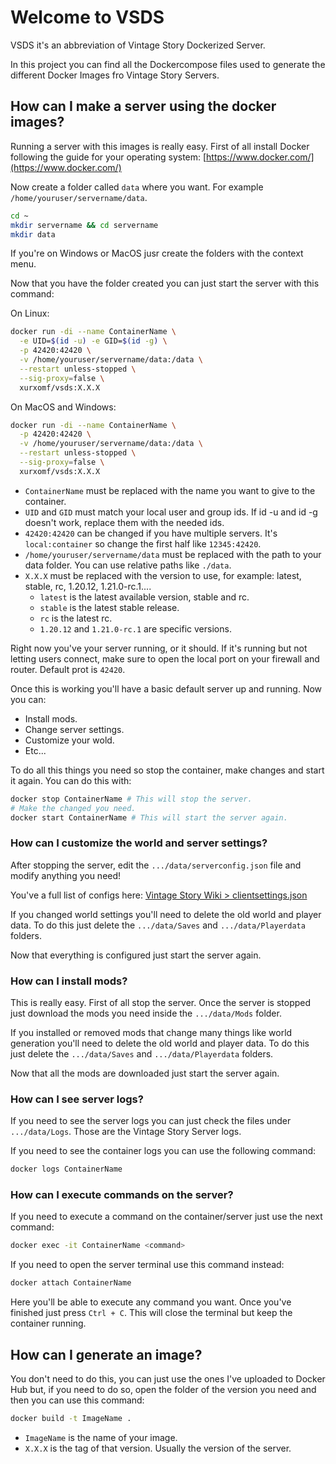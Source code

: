 # Welcome to VSDS

VSDS it's an abbreviation of Vintage Story Dockerized Server.

In this project you can find all the Dockercompose files used to generate the different Docker Images fro Vintage Story Servers.

## How can I make a server using the docker images?

Running a server with this images is really easy. First of all install Docker following the guide for your operating system: [https://www.docker.com/](https://www.docker.com/)

Now create a folder called `data` where you want. For example `/home/youruser/servername/data`.

```sh
cd ~
mkdir servername && cd servername
mkdir data
```

If you're on Windows or MacOS jusr create the folders with the context menu.

Now that you have the folder created you can just start the server with this command:

On Linux:

```sh
docker run -di --name ContainerName \
  -e UID=$(id -u) -e GID=$(id -g) \
  -p 42420:42420 \
  -v /home/youruser/servername/data:/data \
  --restart unless-stopped \
  --sig-proxy=false \
  xurxomf/vsds:X.X.X
```

On MacOS and Windows:

```sh
docker run -di --name ContainerName \
  -p 42420:42420 \
  -v /home/youruser/servername/data:/data \
  --restart unless-stopped \
  --sig-proxy=false \
  xurxomf/vsds:X.X.X
```

- `ContainerName` must be replaced with the name you want to give to the container.
- `UID` and `GID` must match your local user and group ids. If id -u and id -g doesn't work, replace them with the needed ids.
- `42420:42420` can be changed if you have multiple servers. It's `local:container` so change the first half like `12345:42420`.
- `/home/youruser/servername/data` must be replaced with the path to your data folder. You can use relative paths like `./data`.
- `X.X.X` must be replaced with the version to use, for example: latest, stable, rc, 1.20.12, 1.21.0-rc.1....
  - `latest` is the latest available version, stable and rc.
  - `stable` is the latest stable release.
  - `rc` is the latest rc.
  - `1.20.12` and `1.21.0-rc.1` are specific versions.

Right now you've your server running, or it should. If it's running but not letting users connect, make sure to open the local port on your firewall and router. Default prot is `42420`.

Once this is working you'll have a basic default server up and running. Now you can:

- Install mods.
- Change server settings.
- Customize your wold.
- Etc...

To do all this things you need so stop the container, make changes and start it again. You can do this with:

```sh
docker stop ContainerName # This will stop the server.
# Make the changed you need.
docker start ContainerName # This will start the server again.
```

### How can I customize the world and server settings?

After stopping the server, edit the `.../data/serverconfig.json` file and modify anything you need!

You've a full list of configs here: [Vintage Story Wiki > clientsettings.json](https://wiki.vintagestory.at/Server_Config)

If you changed world settings you'll need to delete the old world and player data. To do this just delete the `.../data/Saves` and `.../data/Playerdata` folders.

Now that everything is configured just start the server again.

### How can I install mods?

This is really easy. First of all stop the server. Once the server is stopped just download the mods you need inside the `.../data/Mods` folder.

If you installed or removed mods that change many things like world generation you'll need to delete the old world and player data. To do this just delete the `.../data/Saves` and `.../data/Playerdata` folders.

Now that all the mods are downloaded just start the server again.

### How can I see server logs?

If you need to see the server logs you can just check the files under `.../data/Logs`. Those are the Vintage Story Server logs.

If you need to see the container logs you can use the following command:

```sh
docker logs ContainerName
```

### How can I execute commands on the server?

If you need to execute a command on the container/server just use the next command:

```sh
docker exec -it ContainerName <command>
```

If you need to open the server terminal use this command instead:

```sh
docker attach ContainerName
```

Here you'll be able to execute any command you want. Once you've finished just press `Ctrl + C`. This will close the terminal but keep the container running.

## How can I generate an image?

You don't need to do this, you can just use the ones I've uploaded to Docker Hub but, if you need to do so, open the folder of the version you need and then you can use this command:

```sh
docker build -t ImageName .
```

- `ImageName` is the name of your image.
- `X.X.X` is the tag of that version. Usually the version of the server.
